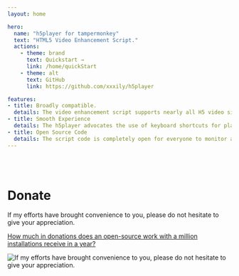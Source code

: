 ```yaml
---
layout: home

hero:
  name: "h5player for tampermonkey"
  text: "HTML5 Video Enhancement Script."
  actions:
    - theme: brand
      text: Quickstart →
      link: /home/quickStart
    - theme: alt
      text: GitHub
      link: https://github.com/xxxily/h5player

features:
- title: Broadly compatible.
  details: The video enhancement script supports nearly all H5 video sites and is broadly compatible. It supports all web pages with the "video" tag, and it's compatible even if embedded in iframe or shadow DOM.
- title: Smooth Experience
  details: The h5player advocates the use of keyboard shortcuts for playback control. Once familiar with the shortcuts, you can execute seamless operations effortlessly, providing you with a pleasant, convenient, and immersive online viewing experience.
- title: Open Source Code
  details: The script code is completely open for everyone to monitor and review, rejecting malicious code and creating a safe and practical auxiliary script. It contributes to the open-source community within its capabilities.
---
```


<br />
<br />

# Donate

If my efforts have brought convenience to you, please do not hesitate to give your appreciation.  

[How much in donations does an open-source work with a million installations receive in a year?](https://u.anzz.top/aboutdonate)  

![If my efforts have brought convenience to you, please do not hesitate to give your appreciation.](/assets/img/donate.png)  
